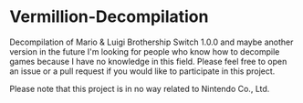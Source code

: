 # Vermillion-Decompilation
Decompilation of Mario &amp; Luigi Brothership Switch 1.0.0 and maybe another version in the future
I'm looking for people who know how to decompile games because I have no knowledge in this field. Please feel free to open an issue or a pull request if you would like to participate in this project.

Please note that this project is in no way related to Nintendo Co., Ltd.
